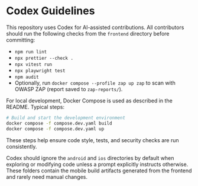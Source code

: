 # Codex Guidelines

This repository uses Codex for AI-assisted contributions. All contributors should run the following checks from the `frontend` directory before committing:

- `npm run lint`
- `npx prettier --check .`
- `npx vitest run`
- `npx playwright test`
- `npm audit`
- Optionally, run `docker compose --profile zap up zap` to scan with OWASP ZAP (report saved to `zap-reports/`).

For local development, Docker Compose is used as described in the README. Typical steps:

```bash
# Build and start the development environment
docker compose -f compose.dev.yaml build
docker compose -f compose.dev.yaml up
```

These steps help ensure code style, tests, and security checks are run consistently.

Codex should ignore the `android` and `ios` directories by default when exploring
or modifying code unless a prompt explicitly instructs otherwise. These folders
contain the mobile build artifacts generated from the frontend and rarely need
manual changes.
